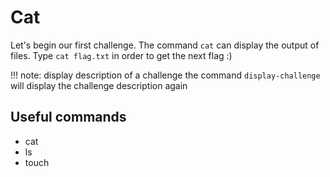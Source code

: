# Cat

Let's begin our first challenge.
The command `cat` can display the output of files.
Type `cat flag.txt` in order to get the next flag :)


!!! note: display description of a challenge
	the command `display-challenge` will display the challenge description again


## Useful commands
* cat
* ls
* touch
